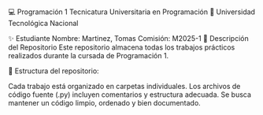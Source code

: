 💻 Programación 1
Tecnicatura Universitaria en Programación
📍 Universidad Tecnológica Nacional

✨ Estudiante
Nombre: Martinez, Tomas
Comisión: M2025-1 📂 Descripción del Repositorio
Este repositorio almacena todas los trabajos prácticos realizados durante la cursada de Programación 1.

📌 Estructura del repositorio:

Cada trabajo está organizado en carpetas individuales.
Los archivos de código fuente (.py) incluyen comentarios y estructura adecuada.
Se busca mantener un código limpio, ordenado y bien documentado.
